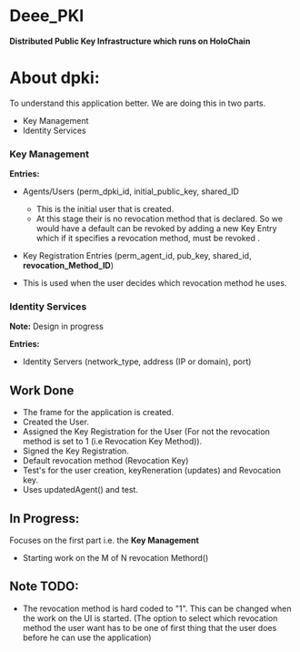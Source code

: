 # Deee_PKI
**Distributed Public Key Infrastructure which runs on HoloChain**
# About dpki:
To understand this application better. We are doing this in two parts.
* Key Management
* Identity Services

### Key Management

**Entries:**
* Agents/Users (perm_dpki_id, initial_public_key, shared_ID
  * This is the initial user that is created.
  * At this stage their is no revocation method that is declared. So we would have a default can be revoked by adding a new Key Entry which if it specifies a revocation method, must be revoked .

* Key Registration Entries (perm_agent_id, pub_key, shared_id, **revocation_Method_ID**)
 * This is used when the user decides which revocation method he uses.  

### Identity Services

**Note:** Design in progress

**Entries:**
* Identity Servers (network_type, address (IP or domain), port)

## Work Done
* The frame for the application is created.
* Created the User.
* Assigned the Key Registration for the User (For not the revocation method is set to 1 (i.e Revocation Key Method)).
* Signed the Key Registration.
* Default revocation method (Revocation Key)
* Test's for the user creation, keyReneration (updates) and Revocation key.
* Uses updatedAgent() and test.

## In Progress:
Focuses on the first part i.e. the **Key Management**
* Starting work on the M of N revocation Methord()

## Note TODO:
* The revocation method is hard coded to "1". This can be changed when the work on the UI is started. (The option to select which revocation method the user want has to be one of first thing that the user does before he can use the application)

